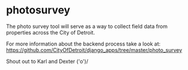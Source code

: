 # photosurvey

The photo survey tool will serve as a way to collect field data from properties across the City of Detroit.

For more information about the backend process take a look at:
https://github.com/CityOfDetroit/django_apps/tree/master/photo_survey

Shout out to Karl and Dexter ('o')/
